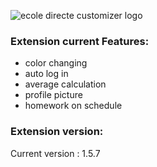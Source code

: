 ![ecole directe customizer logo](https://i.ibb.co/Cv3TNFs/Logo-copy.png)

### Extension current Features:  
* color changing
* auto log in
* average calculation
* profile picture
* homework on schedule

### Extension version: 

Current version : 1.5.7